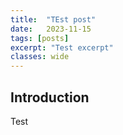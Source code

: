 ```yaml
---
title:  "TEst post"
date:   2023-11-15
tags: [posts]
excerpt: "Test excerpt"
classes: wide
---
```

Introduction
---
Test
